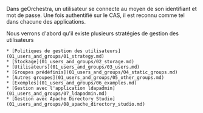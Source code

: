 Dans geOrchestra, un utilisateur se connecte au moyen de son identifiant et mot de passe.
Une fois authentifié sur le CAS, il est reconnu comme tel dans chacune des applications.

Nous verrons d'abord qu'il existe plusieurs stratégies de gestion des utilisateurs

    * [Politiques de gestion des utilisateurs](01_users_and_groups/01_strategy.md)
    * [Stockage](01_users_and_groups/02_storage.md)
    * [Utilisateurs](01_users_and_groups/03_users.md)
    * [Groupes prédéfinis](01_users_and_groups/04_static_groups.md)
    * [Autres groupes](01_users_and_groups/05_other_groups.md)
    * [Exemples](01_users_and_groups/06_examples.md)
    * [Gestion avec l'application ldapadmin](01_users_and_groups/07_ldapadmin.md)
    * [Gestion avec Apache Directory Studio](01_users_and_groups/08_apache_directory_studio.md)
